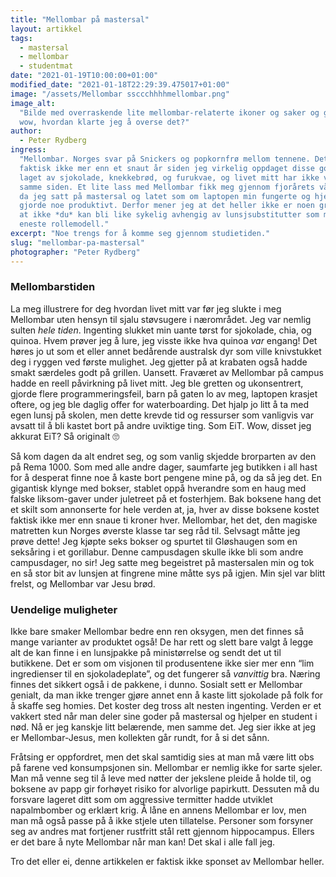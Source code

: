 ```yaml
---
title: "Mellombar på mastersal"
layout: artikkel
tags:
  - mastersal
  - mellombar
  - studentmat
date: "2021-01-19T10:00:00+01:00"
modified_date: "2021-01-18T22:29:39.475017+01:00"
image: "/assets/Mellombar ssccchhhhmellombar.png"
image_alt:
  "Bilde med overraskende lite mellombar-relaterte ikoner og saker og greier,
  wow, hvordan klarte jeg å overse det?"
author:
  - Peter Rydberg
ingress:
  "Mellombar. Norges svar på Snickers og popkornfrø mellom tennene. Det er
  faktisk ikke mer enn et snaut år siden jeg virkelig oppdaget disse godbitene
  laget av sjokolade, knekkebrød, og furukvae, og livet mitt har ikke vært det
  samme siden. Et lite lass med Mellombar fikk meg gjennom fjorårets vårsemester
  da jeg satt på mastersal og latet som om laptopen min fungerte og hjernen min
  gjorde noe produktivt. Derfor mener jeg at det heller ikke er noen grunn til
  at ikke *du* kan bli like sykelig avhengig av lunsjsubstitutter som meg, NTNUs
  eneste rollemodell."
excerpt: "Noe trengs for å komme seg gjennom studietiden."
slug: "mellombar-pa-mastersal"
photographer: "Peter Rydberg"
---
```


### Mellombarstiden

La meg illustrere for deg hvordan livet mitt var før jeg slukte i meg Mellombar
uten hensyn til sjalu støvsugere i nærområdet. Jeg var nemlig sulten _hele
tiden_. Ingenting slukket min uante tørst for sjokolade, chia, og quinoa. Hvem
prøver jeg å lure, jeg visste ikke hva quinoa _var_ engang! Det høres jo ut som
et eller annet bedårende australsk dyr som ville knivstukket deg i ryggen ved
første mulighet. Jeg gjetter på at krabaten også hadde smakt særdeles godt på
grillen. Uansett. Fraværet av Mellombar på campus hadde en reell påvirkning på
livet mitt. Jeg ble gretten og ukonsentrert, gjorde flere programmeringsfeil,
barn på gaten lo av meg, laptopen krasjet oftere, og jeg ble daglig offer for
waterboarding. Det hjalp jo litt å ta med egen lunsj på skolen, men dette krevde
tid og ressurser som vanligvis var avsatt til å bli kastet bort på andre
uviktige ting. Som EiT. Wow, disset jeg akkurat EiT? Så originalt 🙄

Så kom dagen da alt endret seg, og som vanlig skjedde brorparten av den på
Rema 1000. Som med alle andre dager, saumfarte jeg butikken i all hast for å
desperat finne noe å kaste bort pengene mine på, og da så jeg det. En gigantisk
klynge med bokser, stablet oppå hverandre som en haug med falske liksom-gaver
under juletreet på et fosterhjem. Bak boksene hang det et skilt som annonserte
for hele verden at, ja, hver av disse boksene kostet faktisk ikke mer enn snaue
ti kroner hver. Mellombar, het det, den magiske matretten kun Norges øverste
klasse tar seg råd til. Selvsagt måtte jeg prøve dette! Jeg kjøpte seks bokser
og spurtet til Gløshaugen som en seksåring i et gorillabur. Denne campusdagen
skulle ikke bli som andre campusdager, no sir! Jeg satte meg begeistret på
mastersalen min og tok en så stor bit av lunsjen at fingrene mine måtte sys på
igjen. Min sjel var blitt frelst, og Mellombar var Jesu brød.

### Uendelige muligheter

Ikke bare smaker Mellombar bedre enn ren oksygen, men det finnes så mange
varianter av produktet også! De har rett og slett bare valgt å legge alt de kan
finne i en lunsjpakke på ministørrelse og sendt det ut til butikkene. Det er som
om visjonen til produsentene ikke sier mer enn “lim ingredienser til en
sjokoladeplate”, og det fungerer så _vanvittig_ bra. Næring finnes det sikkert
også i de pakkene, i dunno. Sosialt sett er Mellombar genialt, da man ikke
trenger gjøre annet enn å kaste litt sjokolade på folk for å skaffe seg homies.
Det koster deg tross alt nesten ingenting. Verden er et vakkert sted når man
deler sine goder på mastersal og hjelper en student i nød. Nå er jeg kanskje
litt belærende, men samme det. Jeg sier ikke at jeg er Mellombar-Jesus, men
kollekten går rundt, for å si det sånn.

Fråtsing er oppfordret, men det skal samtidig sies at man må være litt obs på
farene ved konsumpsjonen sin. Mellombar er nemlig ikke for sarte sjeler. Man må
venne seg til å leve med nøtter der jekslene pleide å holde til, og boksene av
papp gir forhøyet risiko for alvorlige papirkutt. Dessuten må du forsvare
lageret ditt som om aggressive termitter hadde utviklet napalmbomber og erklært
krig. Å låne en annens Mellombar er lov, men man må også passe på å ikke stjele
uten tillatelse. Personer som forsyner seg av andres mat fortjener rustfritt
stål rett gjennom hippocampus. Ellers er det bare å nyte Mellombar når man kan!
Det skal i alle fall jeg.

Tro det eller ei, denne artikkelen er faktisk ikke sponset av Mellombar heller.
